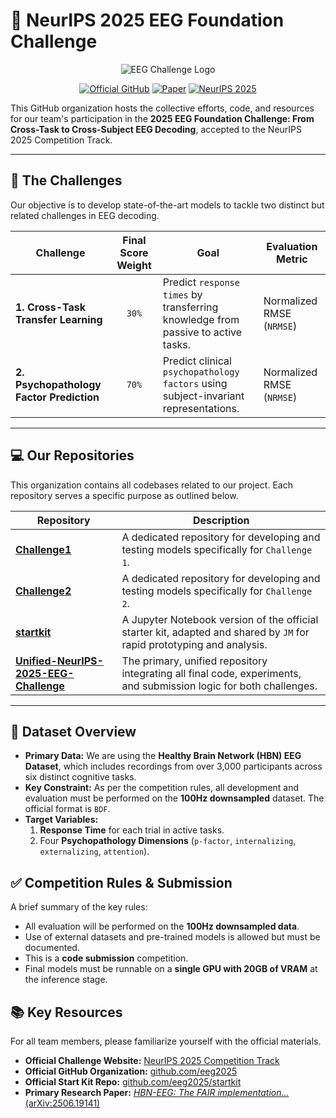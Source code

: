 # 🧠 NeurIPS 2025 EEG Foundation Challenge

<p align="center">
  <img src="https://eeg2025.github.io/assets/img/workflow.png" style="max-width: 600%;" alt="EEG Challenge Logo"/>
</p>

<p align="center">
  <a href="https://github.com/eeg2025"><img alt="Official GitHub" src="https://img.shields.io/badge/Official_Challenge_Org-eeg2025-blue?logo=github"></a>
  <a href="https://arxiv.org/abs/2506.19141"><img alt="Paper" src="https://img.shields.io/badge/arXiv-2506.19141-b31b1b?logo=arxiv"></a>
  <a href="https://neurips.cc/Conferences/2025/CompetitionTrack"><img alt="NeurIPS 2025" src="https://img.shields.io/badge/Competition-NeurIPS_2025-orange"></a>
</p>

This GitHub organization hosts the collective efforts, code, and resources for our team's participation in the **2025 EEG Foundation Challenge: From Cross-Task to Cross-Subject EEG Decoding**, accepted to the NeurIPS 2025 Competition Track.

---

## 🎯 The Challenges

Our objective is to develop state-of-the-art models to tackle two distinct but related challenges in EEG decoding.

| Challenge                               | Final Score Weight | Goal                                                                        | Evaluation Metric          |
| --------------------------------------- | :----------------: | --------------------------------------------------------------------------- | -------------------------- |
| **1. Cross-Task Transfer Learning** |        `30%`         | Predict `response times` by transferring knowledge from passive to active tasks. | Normalized RMSE (`NRMSE`) |
| **2. Psychopathology Factor Prediction**|        `70%`         | Predict clinical `psychopathology factors` using subject-invariant representations. | Normalized RMSE (`NRMSE`) |

---

## 💻 Our Repositories

This organization contains all codebases related to our project. Each repository serves a specific purpose as outlined below.

| Repository                                     | Description                                                                                             |
| ---------------------------------------------- | ------------------------------------------------------------------------------------------------------- |
| **[Challenge1](https://github.com/NeurIPS-2025-EEG-Foundation-Challenge/Challenge1)** | A dedicated repository for developing and testing models specifically for `Challenge 1`. |
| **[Challenge2](https://github.com/NeurIPS-2025-EEG-Foundation-Challenge/Challenge2)** | A dedicated repository for developing and testing models specifically for `Challenge 2`. |
| **[startkit](https://github.com/NeurIPS-2025-EEG-Foundation-Challenge/startkit)** | A Jupyter Notebook version of the official starter kit, adapted and shared by `JM` for rapid prototyping and analysis. |
| **[Unified-NeurIPS-2025-EEG-Challenge](https://github.com/NeurIPS-2025-EEG-Foundation-Challenge/Unified-NeurIPS-2025-EEG-Challenge)** | The primary, unified repository integrating all final code, experiments, and submission logic for both challenges. |

---

## 🧠 Dataset Overview

* **Primary Data:** We are using the **Healthy Brain Network (HBN) EEG Dataset**, which includes recordings from over 3,000 participants across six distinct cognitive tasks.
* **Key Constraint:** As per the competition rules, all development and evaluation must be performed on the **100Hz downsampled** dataset. The official format is `BDF`.
* **Target Variables:**
    1.  **Response Time** for each trial in active tasks.
    2.  Four **Psychopathology Dimensions** (`p-factor`, `internalizing`, `externalizing`, `attention`).

## ✅ Competition Rules & Submission

A brief summary of the key rules:
- All evaluation will be performed on the **100Hz downsampled data**.
- Use of external datasets and pre-trained models is allowed but must be documented.
- This is a **code submission** competition.
- Final models must be runnable on a **single GPU with 20GB of VRAM** at the inference stage.

## 📚 Key Resources

For all team members, please familiarize yourself with the official materials.

* **Official Challenge Website:** [NeurIPS 2025 Competition Track](https://neurips.cc/Conferences/2025/CompetitionTrack)
* **Official GitHub Organization:** [github.com/eeg2025](https://github.com/eeg2025)
* **Official Start Kit Repo:** [github.com/eeg2025/startkit](https://github.com/eeg2025/startkit)
* **Primary Research Paper:** [*HBN-EEG: The FAIR implementation...* (arXiv:2506.19141)](https://arxiv.org/abs/2506.19141)
